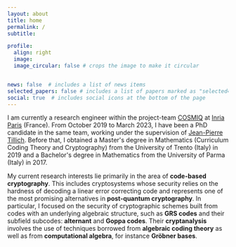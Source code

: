 ```yaml
---
layout: about
title: home
permalink: /
subtitle: 

profile:
  align: right
  image: 
  image_circular: false # crops the image to make it circular


news: false  # includes a list of news items
selected_papers: false # includes a list of papers marked as "selected={true}"
social: true  # includes social icons at the bottom of the page
---
```


I am currently a research engineer within the project-team [COSMIQ](https://www.rocq.inria.fr/secret/inde-en.html) at [Inria Paris](https://www.inria.fr/en) (France). From October 2019 to March 2023, I have been a PhD candidate in the same team, working under the supervision of [Jean-Pierre Tillich](https://www.paris.inria.fr/secret/Jean-Pierre.Tillich/). Before that, I obtained a Master's degree in Mathematics (Curriculum Coding Theory and Cryptography) from the University of Trento (Italy) in 2019 and a Bachelor's degree in Mathematics from the University of Parma (Italy) in 2017.

My current research interests lie primarily in the area of **code-based cryptography**. This includes cryptosystems whose security relies on the hardness of decoding a linear error correcting code and represents one of the most promising alternatives in **post-quantum cryptography**. In particular, I focused on the security of cryptographic schemes built from codes with an underlying algebraic structure, such as **GRS codes** and their subfield subcodes: **alternant** and **Goppa codes**. Their **cryptanalysis** involves the use of techniques borrowed from **algebraic coding theory** as well as from **computational algebra**, for instance **Gr&#246;bner bases**. 
